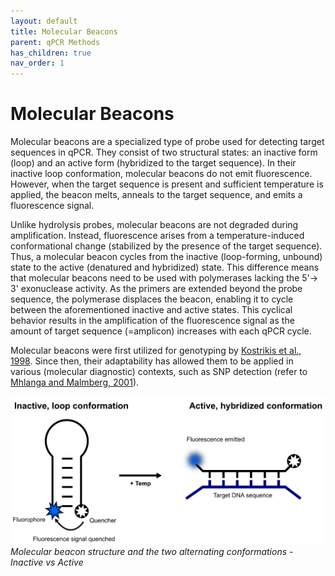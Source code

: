 ```yaml
---
layout: default
title: Molecular Beacons
parent: qPCR Methods
has_children: true
nav_order: 1
---
```


# Molecular Beacons


Molecular beacons are a specialized type of probe used for detecting target sequences in qPCR. They consist of two structural states: an inactive form (loop) and an active form (hybridized to the target sequence). In their inactive loop conformation, molecular beacons do not emit fluorescence. However, when the target sequence is present and sufficient temperature is applied, the beacon melts, anneals to the target sequence, and emits a fluorescence signal.

Unlike hydrolysis probes, molecular beacons are not degraded during amplification. Instead, fluorescence arises from a temperature-induced conformational change (stabilized by the presence of the target sequence). Thus, a molecular beacon cycles from the inactive (loop-forming, unbound) state to the active (denatured and hybridized) state. This difference means that molecular beacons need to be used with polymerases lacking the 5'→ 3' exonuclease activity. As the primers are extended beyond the probe sequence, the polymerase displaces the beacon, enabling it to cycle between the aforementioned inactive and active states. This cyclical behavior results in the amplification of the fluorescence signal as the amount of target sequence (=amplicon) increases with each qPCR cycle.

Molecular beacons were first utilized for genotyping by [Kostrikis et al., 1998](<https://www.science.org/doi/abs/10.1126/science.279.5354.1228>). Since then, their adaptability has allowed them to be applied in various (molecular diagnostic) contexts, such as SNP detection (refer to [Mhlanga and Malmberg, 2001](<https://www.sciencedirect.com/science/article/abs/pii/S1046202301912691>)).

![MB.png](Molecular%20Beacons/MB.png)
*Molecular beacon structure and the two alternating conformations - Inactive vs Active*
